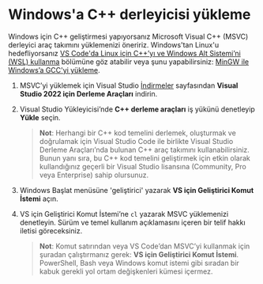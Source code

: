<h1 data-loc-id="walkthrough.windows.install.compiler">Windows'a C++ derleyicisi yükleme</h1>
<p data-loc-id="walkthrough.windows.text1">Windows için C++ geliştirmesi yapıyorsanız Microsoft Visual C++ (MSVC) derleyici araç takımını yüklemenizi öneririz. Windows'tan Linux'u hedefliyorsanız <a href="https://code.visualstudio.com/docs/cpp/config-wsl" data-loc-id="walkthrough.windows.link.title1">VS Code'da Linux için C++’yı ve Windows Alt Sistemi’ni (WSL) kullanma</a> bölümüne göz atabilir veya şunu yapabilirsiniz: <a href="https://code.visualstudio.com/docs/cpp/config-mingw" data-loc-id="walkthrough.windows.link.title2">MinGW ile Windows’a GCC'yi yükleme</a>.</p>
<ol>
<li><p data-loc-id="walkthrough.windows.text2">MSVC’yi yüklemek için Visual Studio <a href="https://visualstudio.microsoft.com/downloads/#build-tools-for-visual-studio-2022" data-loc-id="walkthrough.windows.link.downloads">İndirmeler</a> sayfasından <strong data-loc-id="walkthrough.windows.build.tools1">Visual Studio 2022 için Derleme Araçları</strong> indirin. </p>
</li>
<li><p data-loc-id="walkthrough.windows.text3">Visual Studio Yükleyicisi’nde <strong data-loc-id="walkthrough.windows.build.tools2">C++ derleme araçları</strong> iş yükünü denetleyip <strong data-loc-id="walkthrough.windows.link.install">Yükle</strong> seçin.</p>
<blockquote>
<p><strong data-loc-id="walkthrough.windows.note1">Not</strong>: <span data-loc-id="walkthrough.windows.note1.text">Herhangi bir C++ kod temelini derlemek, oluşturmak ve doğrulamak için Visual Studio Code ile birlikte Visual Studio Derleme Araçları’nda bulunan C++ araç takımını kullanabilirsiniz. Bunun yanı sıra, bu C++ kod temelini geliştirmek için etkin olarak kullandığınız geçerli bir Visual Studio lisansına (Community, Pro veya Enterprise) sahip olursunuz.</span></p>
</blockquote>
</li>
<li><p data-loc-id="walkthrough.windows.open.command.prompt">Windows Başlat menüsüne 'geliştirici' yazarak <strong data-loc-id="walkthrough.windows.command.prompt.name1">VS için Geliştirici Komut İstemi</strong> açın.</p>
</li>
<li><p data-loc-id="walkthrough.windows.check.install">VS için Geliştirici Komut İstemi’ne <code>cl</code> yazarak MSVC yüklemenizi denetleyin. Sürüm ve temel kullanım açıklamasını içeren bir telif hakkı iletisi göreceksiniz.</p>
<blockquote>
<p><strong data-loc-id="walkthrough.windows.note2">Not</strong>: <span data-loc-id="walkthrough.windows.note2.text">Komut satırından veya VS Code’dan MSVC’yi kullanmak için şuradan çalıştırmanız gerek: <strong data-loc-id="walkthrough.windows.command.prompt.name2">VS için Geliştirici Komut İstemi</strong>. <span>PowerShell</span>, <span>Bash</span> veya Windows komut istemi gibi sıradan bir kabuk gerekli yol ortam değişkenleri kümesi içermez.</span></p>
</blockquote>
</li>
</ol>
